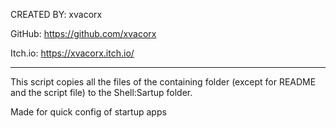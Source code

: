 CREATED BY: xvacorx

GitHub: https://github.com/xvacorx

Itch.io: https://xvacorx.itch.io/

-----------------------------------------

This script copies all the files of the containing folder (except for README and the script file) to the Shell:Sartup folder.

Made for quick config of startup apps
